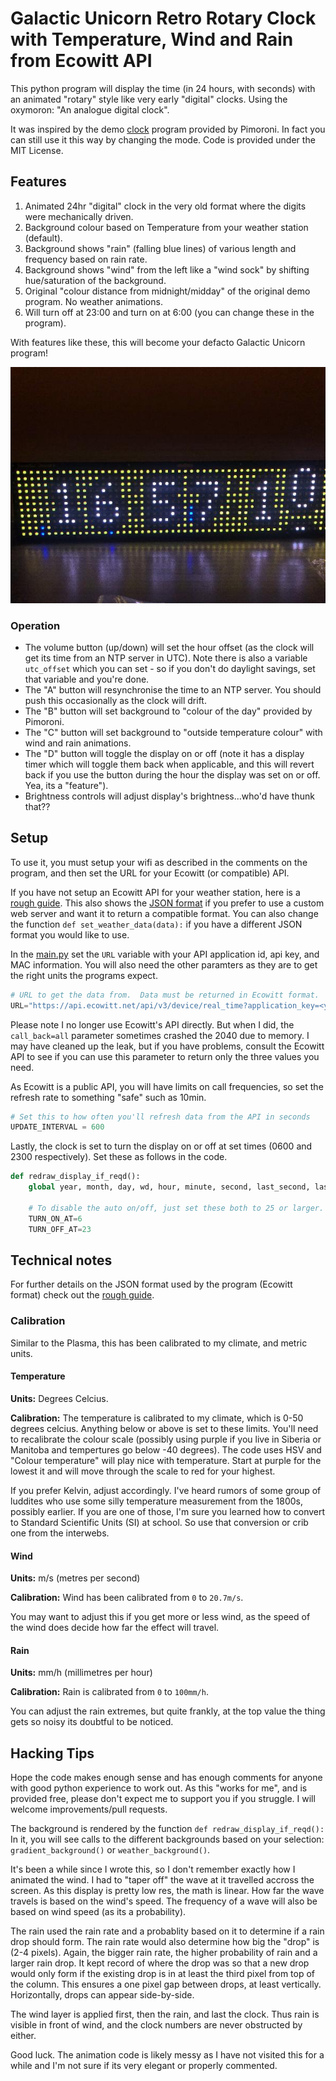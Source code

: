 # Galactic Unicorn Retro Rotary Clock with Temperature, Wind and Rain from Ecowitt API

This python program will display the time (in 24 hours, with seconds) with an animated "rotary" style like very early "digital" clocks.  Using the oxymoron: "An analogue digital clock".

It was inspired by the demo [clock](https://github.com/pimoroni/pimoroni-pico/blob/main/micropython/examples/galactic_unicorn/clock.py) program provided by Pimoroni.  In fact you can still use it this way by changing the mode.  Code is provided under the MIT License.

## Features

1. Animated 24hr "digital" clock in the very old format where the digits were mechanically driven.
2. Background colour based on Temperature from your weather station (default).
3. Background shows "rain" (falling blue lines) of various length and frequency based on rain rate.
4. Background shows "wind" from the left like a "wind sock" by shifting hue/saturation of the background.
5. Original "colour distance from midnight/midday" of the original demo program.  No weather animations.
6. Will turn off at 23:00 and turn on at 6:00 (you can change these in the program).

With features like these, this will become your defacto Galactic Unicorn program!

![Weather Clock with light rain](../images/galacticUnicornClock.jpg "Galactic Unicorn Retro Clock with Temperature, Wind, and Rain")

### Operation

- The volume button (up/down) will set the hour offset (as the clock will get its time from an NTP server in UTC).  Note there is also a variable `utc_offset` which you can set - so if you don't do daylight savings, set that variable and you're done.
- The "A" button will resynchronise the time to an NTP server.  You should push this occasionally as the clock will drift.  
- The "B" button will set background to "colour of the day" provided by Pimoroni.
- The "C" button will set background to "outside temperature colour" with wind and rain animations.
- The "D" button will toggle the display on or off (note it has a display timer which will toggle them back when applicable, and this will revert back if you use the button during the hour the display was set on or off.  Yea, its a "feature").
- Brightness controls will adjust display's brightness...who'd have thunk that??


## Setup

To use it, you must setup your wifi as described in the comments on the program, and then set the URL for your Ecowitt (or compatible) API.  

If you have not setup an Ecowitt API for your weather station, here is a [rough guide](../readme.md#ecowitt-api).  This also shows the [JSON format](../readme.md#json-format) if you prefer to use a custom web server and want it to return a compatible format.  You can also change the function `def set_weather_data(data):` if you have a different JSON format you would like to use.

In the [main.py](../../galacticUnicorn/main.py) set the `URL` variable with your API application id, api key, and MAC information.  You will also need the other paramters as they are to get the right units the programs expect.

```python
# URL to get the data from.  Data must be returned in Ecowitt format.
URL="https://api.ecowitt.net/api/v3/device/real_time?application_key=<your_application_key>&api_key=<your_api_key>&mac=<your_station_mac_address>&call_back=all&temp_unitid=1&pressure_unitid=3&wind_speed_unitid=6&rainfall_unitid=12"
```

Please note I no longer use Ecowitt's API directly.  But when I did, the `call_back=all` parameter sometimes crashed the 2040 due to memory.  I may have cleaned up the leak, but if you have problems, consult the Ecowitt API to see if you can use this parameter to return only the three values you need.

As Ecowitt is a public API, you will have limits on call frequencies, so set the refresh rate to something "safe" such as 10min.

```python
# Set this to how often you'll refresh data from the API in seconds
UPDATE_INTERVAL = 600
```
Lastly, the clock is set to turn the display on or off at set times (0600 and 2300 respectively).  Set these as follows in the code.

```python
def redraw_display_if_reqd():
    global year, month, day, wd, hour, minute, second, last_second, last_milli
    
    # To disable the auto on/off, just set these both to 25 or larger.
    TURN_ON_AT=6
    TURN_OFF_AT=23
```
## Technical notes

For further details on the JSON format used by the program (Ecowitt format) check out the [rough guide](../readme.md#json-format).

### Calibration

Similar to the Plasma, this has been calibrated to my climate, and metric units.

#### Temperature
**Units:** Degrees Celcius.

**Calibration:**  The temperature is calibrated to my climate, which is 0-50 degrees celcius.  Anything below or above is set to these limits.  You'll need to recalibrate the colour scale (possibly using purple if you live in Siberia or Manitoba and tempertures go below -40 degrees).  The code uses HSV and "Colour temperature" will play nice with temperature.  Start at purple for the lowest it and will move through the scale to red for your highest.

If you prefer Kelvin, adjust accordingly. I've heard rumors of some group of luddites who use some silly temperature measurement from the 1800s, possibly earlier.  If you are one of those, I'm sure you learned how to convert to Standard Scientific Units (SI) at school.  So use that conversion or crib one from the interwebs.

#### Wind
**Units:** m/s (metres per second)

**Calibration:** Wind has been calibrated from `0` to `20.7m/s`.

You may want to adjust this if you get more or less wind, as the speed of the wind does decide how far the effect will travel. 

#### Rain
**Units:** mm/h (millimetres per hour)

**Calibration:** Rain is calibrated from `0` to `100mm/h`.

You can adjust the rain extremes, but quite frankly, at the top value the thing gets so noisy its doubtful to be noticed.

## Hacking Tips

Hope the code makes enough sense and has enough comments for anyone with good python experience to work out.  As this "works for me", and is provided free, please don't expect me to support you if you struggle.  I will welcome improvements/pull requests.

The background is rendered by the function `def redraw_display_if_reqd():`  In it, you will see calls to the different backgrounds based on your selection: `gradient_background()` or `weather_background()`.

It's been a while since I wrote this, so I don't remember exactly how I animated the wind.  I had to "taper off" the wave at it travelled accross the screen.  As this display is pretty low res, the math is linear.  How far the wave travels is based on the wind's speed.  The frequency of a wave will also be based on wind speed (as its a probability).  

The rain used the rain rate and a probablity based on it to determine if a rain drop should form.  The rain rate would also determine how big the "drop" is (2-4 pixels).  Again, the bigger rain rate, the higher probability of rain and a larger rain drop.  It kept record of where the drop was so that a new drop would only form if the existing drop is in at least the third pixel from top of the column.  This ensures a one pixel gap between drops, at least vertically.  Horizontally, drops can appear side-by-side.

The wind layer is applied first, then the rain, and last the clock.  Thus rain is visible in front of wind, and the clock numbers are never obstructed by either.

Good luck.  The animation code is likely messy as I have not visited this for a while and I'm not sure if its very elegant or properly commented.

